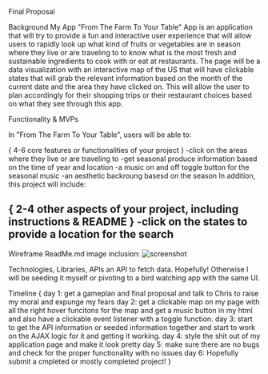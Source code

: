 Final Proposal

Background
My App "From The Farm To Your Table" App is an application that will try to provide a fun and interactive user experience that will allow users to rapidly look up what kind of fruits or vegetables are in season where they live or are traveling to to know what is the most fresh and sustainable ingredients to cook with or eat at restaurants. The page will be a data visualization with an interactive map of the US that will have clickable states that will grab the relevant information based on the month of the current date and the area they have clicked on. This will allow the user to plan accordingly for their shopping trips or their restaurant choices based on what they see through this app.

Functionality & MVPs

In "From The Farm To Your Table", users will be able to:

{ 4-6 core features or functionalities of your project }
-click on the areas where they live or are traveling to
-get seasonal produce information based on the time of year and location
-a music on and off toggle button for the seasonal music
-an aesthetic backroung basesd on the season
In addition, this project will include:

{ 2-4 other aspects of your project, including instructions & README }
-click on the states to provide a location for the search
-

Wireframe
ReadMe.md image inclusion: ![screenshot](./ReadMe_Wireframe/Screenshot.png)


Technologies, Libraries, APIs
an API to fetch data. Hopefully! Otherwise I will be seeding it myself or pivoting to a bird watching app with the same UI.

Timeline {
    day 1: get a gameplan and final proposal and talk to Chris to raise my moral and expunge my fears
    day 2: get a clickable map on my page with all the right hover funcitons for the map and get a music button in my html and also have a clickable event listener with a toggle function.
    day 3: start to get the API information or seeded information together and start to work on the AJAX logic for it and getting it working.
    day 4: style the shit out of my application page and make it look pretty
    day 5: make sure there are no bugs and check for the proper functionality with no issues
    day 6: Hopefully submit a cmpleted or mostly completed project!
}
